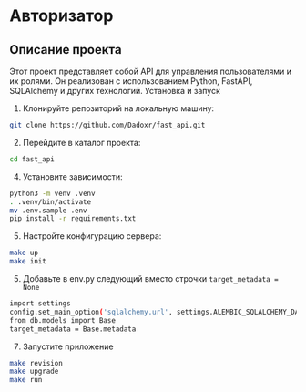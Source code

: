# Авторизатор
## Описание проекта

Этот проект представляет собой API для управления пользователями и их ролями. Он реализован с использованием Python, FastAPI, SQLAlchemy и других технологий.
Установка и запуск

1) Клонируйте репозиторий на локальную машину:

```bash
git clone https://github.com/Dadoxr/fast_api.git
```
2) Перейдите в каталог проекта:

```bash
cd fast_api
```
4) Установите зависимости:

```bash
python3 -m venv .venv
. .venv/bin/activate
mv .env.sample .env
pip install -r requirements.txt
```

5) Настройте конфигурацию сервера:

```bash
make up
make init
```
5) Добавьте в env.py следующий вместо строчки `target_metadata = None`

```bash
import settings
config.set_main_option('sqlalchemy.url', settings.ALEMBIC_SQLALCHEMY_DATABASE_URL)
from db.models import Base
target_metadata = Base.metadata
```

7) Запустите приложение
```bash
make revision
make upgrade
make run
```

